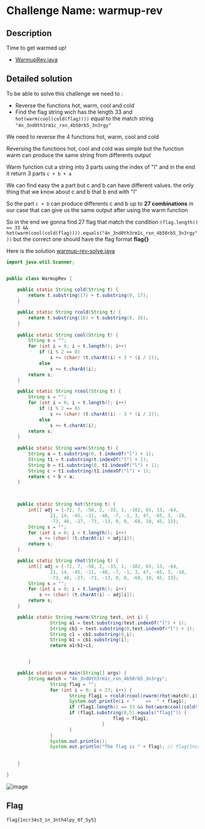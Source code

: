 # Challenge Name: warmup-rev

## Description

Time to get warmed up!

- [WarmupRev.java](WarmupRev.java)



## Detailed solution

To be able to solve this challenge we need to :
- Reverse the functions hot, warm, cool and cold
- Find the flag string wich has the length 33 and ```hot(warm(cool(cold(flag))))``` equal to the match string ```"4n_3nd0th3rm1c_rxn_4b50rb5_3n3rgy"``` 

We need to reverse the 4 functions hot, warm, cool and cold  

Reversing the functions hot, cool and cold was simple but the function warm can produce the same string from differents output 

Warm function cut a string into 3 parts using the index of "l" and in the end it return 3 parts ```c + b + a```

We can find easy the a part but c and b can have different values. the only thing that we know about c and b that b end with "l"

So the part ```c + b``` can produce differents c and b up to **27 combinations** in our case that can give us the same output after using the warm function 

So in the end we gonna find 27 flag that match the condition ```(flag.length() == 33 && hot(warm(cool(cold(flag)))).equals("4n_3nd0th3rm1c_rxn_4b50rb5_3n3rgy"))``` but the correct one should have the flag format **flag{}**
 
Here is the solution [warmup-rev-solve.java](warmup-rev-solve.java)

```java
import java.util.Scanner;


public class WarmupRev {
  
	public static String cold(String t) {
		return t.substring(17) + t.substring(0, 17);
	}

	public static String rcold(String t) {
		return t.substring(16) + t.substring(0, 16);
	}
	
	public static String cool(String t) {
		String s = "";
		for (int i = 0; i < t.length(); i++)
			if (i % 2 == 0)
				s += (char) (t.charAt(i) + 3 * (i / 2));
			else
				s += t.charAt(i);
		return s;
	}

	public static String rcool(String t) {
		String s = "";
		for (int i = 0; i < t.length(); i++)
			if (i % 2 == 0)
				s += (char) (t.charAt(i) - 3 * (i / 2));
			else
				s += t.charAt(i);
		return s;
	}
		
	public static String warm(String t) {
		String a = t.substring(0, t.indexOf("l") + 1);
		String t1 = t.substring(t.indexOf("l") + 1);
		String b = t1.substring(0, t1.indexOf("l") + 1);
		String c = t1.substring(t1.indexOf("l") + 1);
		return c + b + a;
	}


	
	public static String hot(String t) {
		int[] adj = {-72, 7, -58, 2, -33, 1, -102, 65, 13, -64, 
				21, 14, -45, -11, -48, -7, -1, 3, 47, -65, 3, -18, 
				-73, 40, -27, -73, -13, 0, 0, -68, 10, 45, 13};
		String s = "";
		for (int i = 0; i < t.length(); i++)
			s += (char) (t.charAt(i) + adj[i]);
		return s;
	}

	public static String rhot(String t) {
		int[] adj = {-72, 7, -58, 2, -33, 1, -102, 65, 13, -64, 
				21, 14, -45, -11, -48, -7, -1, 3, 47, -65, 3, -18, 
				-73, 40, -27, -73, -13, 0, 0, -68, 10, 45, 13};
		String s = "";
		for (int i = 0; i < t.length(); i++)
			s += (char) (t.charAt(i) - adj[i]);
		return s;
	}

	public static String rwarm(String test, int i) {
                String a1 = test.substring(test.indexOf("l") + 1);                
                String cb1 = test.substring(0,test.indexOf("l") + 1);            
                String c1 = cb1.substring(0,i); 
                String b1 = cb1.substring(i);
                return a1+b1+c1;


        }

	public static void main(String[] args) {
		String match = "4n_3nd0th3rm1c_rxn_4b50rb5_3n3rgy";
                String flag = "";
                for (int i = 0; i < 27; i++) {                       
                       String flag1 = rcold(rcool(rwarm(rhot(match),i)));
                       System.out.println(i + "    =>  " + flag1);
                       if (flag1.length() == 33 && hot(warm(cool(cold(flag1)))).equals(match)) {
			           if (flag1.substring(0,5).equals("flag{")) {
                                       flag = flag1;
                                   }
                       }
                }
                System.out.println();
                System.out.println("The flag is " + flag); // flag{1ncr34s3_1n_3nth4lpy_0f_5y5} with i = 15
                

	}
  
}
```

![image](https://user-images.githubusercontent.com/72421091/122682745-27356180-d1f3-11eb-8732-ee3038ed9fd6.png)



## Flag

```
flag{1ncr34s3_1n_3nth4lpy_0f_5y5}
```
